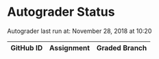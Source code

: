 # Autograder Status
Autograder last run at: November 28, 2018 at 10:20

| GitHub ID | Assignment | Graded Branch |
|-----------|------------|---------------|
